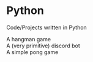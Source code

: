 # Python
Code/Projects written in Python

A hangman game<br>
A (very primitive) discord bot <br>
A simple pong game
